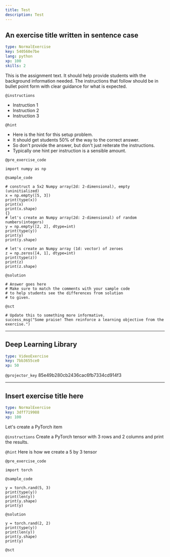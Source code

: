 ```yaml
---
title: Test
description: Test
---
```


## An exercise title written in sentence case

```yaml
type: NormalExercise
key: 540560e7be
lang: python
xp: 100
skills: 2
```

This is the assignment text. It should help provide students with the background information needed.
The instructions that follow should be in bullet point form with clear guidance for what is expected.

`@instructions`
- Instruction 1
- Instruction 2
- Instruction 3

`@hint`
- Here is the hint for this setup problem. 
- It should get students 50% of the way to the correct answer.
- So don't provide the answer, but don't just reiterate the instructions.
- Typically one hint per instruction is a sensible amount.

`@pre_exercise_code`
```{python}
import numpy as np
```

`@sample_code`
```{python}
# construct a 5x2 Numpy array(2d: 2-dimensional), empty (uninitialized)
x = np.empty([5, 3])
print(type(x))
print(x)
print(x.shape)
{}
# let's create an Numpy array(2d: 2-dimensional) of random numbers(integers)
y = np.empty([2, 2], dtype=int)
print(type(y))
print(y)
print(y.shape)

# let's create an Numpy array (1d: vector) of zeroes
z = np.zeros([4, 1], dtype=int)
print(type(z))
print(z)
print(z.shape)
```

`@solution`
```{python}
# Answer goes here
# Make sure to match the comments with your sample code
# to help students see the differences from solution
# to given.
```

`@sct`
```{python}
# Update this to something more informative.
success_msg("Some praise! Then reinforce a learning objective from the exercise.")
```

---

## Deep Learning Library

```yaml
type: VideoExercise
key: 7bb3655ce0
xp: 50
```

`@projector_key`
85e49b280cb2436cac6fb7334cd914f3

---

## Insert exercise title here

```yaml
type: NormalExercise
key: 3dff719988
xp: 100
```

Let's create a PyTorch item

`@instructions`
Create a PyTorch tensor with 3 rows and 2 columns and print the results.

`@hint`
Here is how we create a 5 by 3 tensor

`@pre_exercise_code`
```{python}
import torch
```

`@sample_code`
```{python}
y = torch.rand(5, 3)
print(type(y))
print(len(y))
print(y.shape)
print(y)
```

`@solution`
```{python}
y = torch.rand(2, 2)
print(type(y))
print(len(y))
print(y.shape)
print(y)
```

`@sct`
```{python}

```
